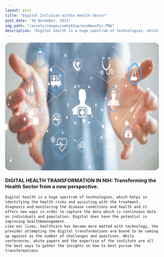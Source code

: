 ```yaml
---
layout: post
title: "Digital Inclusion within Health Sector"
post_date: "30 November, 2021"
img_path: "/assets/images/sehatExpressNewsPic.PNG"
description: "Digital health is a huge spectrum of technologies, which helps in identifying the health risks and assisting with the treatment, diagnosis and monitoring the disease conditions and health and it offers new ways in order to capture the data which is continuous data on individuals and population. Digital does have the potential in improving health management."
---
```


<img style="border-radius: 15px;
    height: 420px;
    min-height: 320px;
    background-color: transparent;  display: block;
  margin-left: auto;
  margin-right: auto;" src="/assets/images/sehatExpressNewsPic.PNG" alt="Tech" title="A cute kitten" /> 

### DIGITAL HEALTH TRANSFORMATION IN NIH: Transforming the Health Sector from a new perspective.
    Digital health is a huge spectrum of technologies, which helps in identifying the health risks and assisting with the treatment, diagnosis and monitoring the disease conditions and health and it offers new ways in order to capture the data which is continuous data on individuals and population. Digital does have the potential in improving healthbmanagement.
    Like our lives, healthcare has become more matted with technology, the provider attempting the digital transformations are bound to be coming up against as the number of challenges and questions. While conferences, white papers and the expertise of the institute are all the best ways to gather the insights on how to best pursue the transformations

